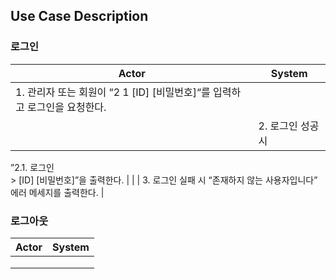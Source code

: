 ## Use Case Description

### 로그인

| Actor                                                                     | System            |
| ------------------------------------------------------------------------- | ----------------- |
| 1. 관리자 또는 회원이 “2 1 [ID] [비밀번호]“를 입력하고 로그인을 요청한다. |                   |
|                                                                           | 2. 로그인 성공 시 |

”2.1. 로그인<br>
\> [ID] [비밀번호]”을 출력한다. |
| | 3. 로그인 실패 시 “존재하지 않는 사용자입니다” 에러 메세지를 출력한다. |

### 로그아웃

| Actor | System |
| ----- | ------ |
|       |        |
|       |        |
|       |        |
